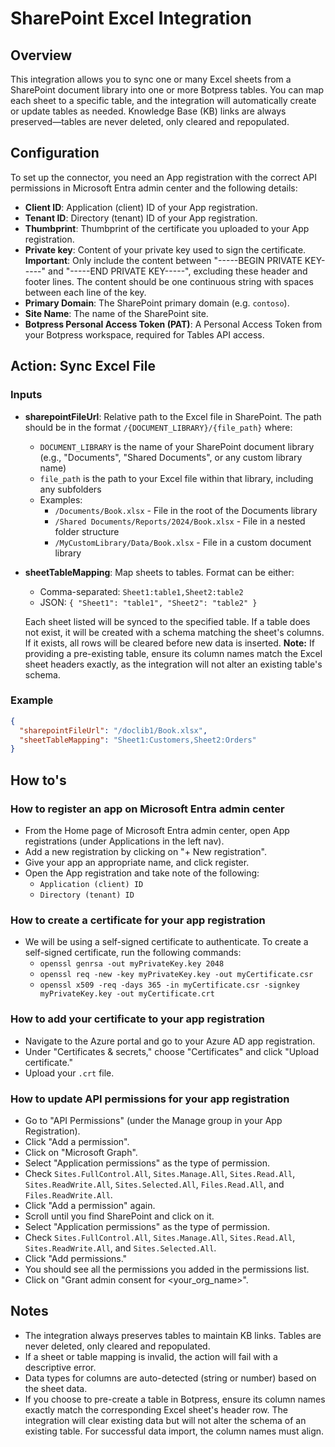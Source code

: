 # SharePoint Excel Integration

## Overview

This integration allows you to sync one or many Excel sheets from a SharePoint document library into one or more Botpress tables. You can map each sheet to a specific table, and the integration will automatically create or update tables as needed. Knowledge Base (KB) links are always preserved—tables are never deleted, only cleared and repopulated.

## Configuration

To set up the connector, you need an App registration with the correct API permissions in Microsoft Entra admin center and the following details:

- **Client ID**: Application (client) ID of your App registration.
- **Tenant ID**: Directory (tenant) ID of your App registration.
- **Thumbprint**: Thumbprint of the certificate you uploaded to your App registration.
- **Private key**: Content of your private key used to sign the certificate. **Important**: Only include the content between "-----BEGIN PRIVATE KEY-----" and "-----END PRIVATE KEY-----", excluding these header and footer lines. The content should be one continuous string with spaces between each line of the key.
- **Primary Domain**: The SharePoint primary domain (e.g. `contoso`).
- **Site Name**: The name of the SharePoint site.
- **Botpress Personal Access Token (PAT)**: A Personal Access Token from your Botpress workspace, required for Tables API access.

## Action: Sync Excel File

### Inputs

- **sharepointFileUrl**: Relative path to the Excel file in SharePoint. The path should be in the format `/{DOCUMENT_LIBRARY}/{file_path}` where:
  - `DOCUMENT_LIBRARY` is the name of your SharePoint document library (e.g., "Documents", "Shared Documents", or any custom library name)
  - `file_path` is the path to your Excel file within that library, including any subfolders
  - Examples:
    - `/Documents/Book.xlsx` - File in the root of the Documents library
    - `/Shared Documents/Reports/2024/Book.xlsx` - File in a nested folder structure
    - `/MyCustomLibrary/Data/Book.xlsx` - File in a custom document library
- **sheetTableMapping**: Map sheets to tables. Format can be either:
  - Comma-separated: `Sheet1:table1,Sheet2:table2`
  - JSON: `{ "Sheet1": "table1", "Sheet2": "table2" }`

  Each sheet listed will be synced to the specified table. If a table does not exist, it will be created with a schema matching the sheet's columns. If it exists, all rows will be cleared before new data is inserted. **Note:** If providing a pre-existing table, ensure its column names match the Excel sheet headers exactly, as the integration will not alter an existing table's schema.

### Example

```json
{
  "sharepointFileUrl": "/doclib1/Book.xlsx",
  "sheetTableMapping": "Sheet1:Customers,Sheet2:Orders"
}
```

## How to's

### How to register an app on Microsoft Entra admin center

- From the Home page of Microsoft Entra admin center, open App registrations (under Applications in the left nav).
- Add a new registration by clicking on "+ New registration".
- Give your app an appropriate name, and click register.
- Open the App registration and take note of the following:
  - `Application (client) ID`
  - `Directory (tenant) ID`

### How to create a certificate for your app registration

- We will be using a self-signed certificate to authenticate. To create a self-signed certificate, run the following commands:
  - `openssl genrsa -out myPrivateKey.key 2048`
  - `openssl req -new -key myPrivateKey.key -out myCertificate.csr`
  - `openssl x509 -req -days 365 -in myCertificate.csr -signkey myPrivateKey.key -out myCertificate.crt`

### How to add your certificate to your app registration

- Navigate to the Azure portal and go to your Azure AD app registration.
- Under "Certificates & secrets," choose "Certificates" and click "Upload certificate."
- Upload your `.crt` file.

### How to update API permissions for your app registration

- Go to "API Permissions" (under the Manage group in your App Registration).
- Click "Add a permission".
- Click on "Microsoft Graph".
- Select "Application permissions" as the type of permission.
- Check `Sites.FullControl.All`, `Sites.Manage.All`, `Sites.Read.All`, `Sites.ReadWrite.All`, `Sites.Selected.All`, `Files.Read.All`, and `Files.ReadWrite.All`.
- Click "Add a permission" again.
- Scroll until you find SharePoint and click on it.
- Select "Application permissions" as the type of permission.
- Check `Sites.FullControl.All`, `Sites.Manage.All`, `Sites.Read.All`, `Sites.ReadWrite.All`, and `Sites.Selected.All`.
- Click "Add permissions."
- You should see all the permissions you added in the permissions list.
- Click on "Grant admin consent for <your_org_name>".

## Notes

- The integration always preserves tables to maintain KB links. Tables are never deleted, only cleared and repopulated.
- If a sheet or table mapping is invalid, the action will fail with a descriptive error.
- Data types for columns are auto-detected (string or number) based on the sheet data.
- If you choose to pre-create a table in Botpress, ensure its column names exactly match the corresponding Excel sheet's header row. The integration will clear existing data but will not alter the schema of an existing table. For successful data import, the column names must align.
